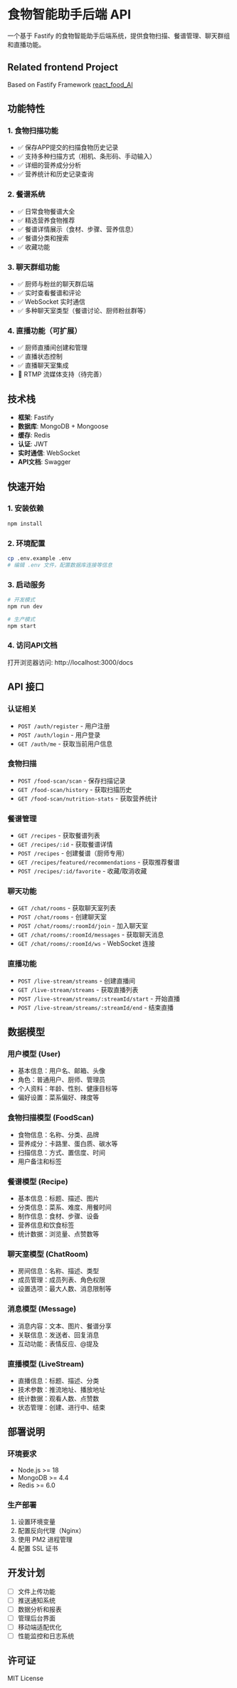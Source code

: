 # 食物智能助手后端 API

一个基于 Fastify 的食物智能助手后端系统，提供食物扫描、餐谱管理、聊天群组和直播功能。

## Related frontend Project
Based on Fastify Framework [react_food_AI](https://github.com/BlackYHawk/react_food_AI)

## 功能特性

### 1. 食物扫描功能
- ✅ 保存APP提交的扫描食物历史记录
- ✅ 支持多种扫描方式（相机、条形码、手动输入）
- ✅ 详细的营养成分分析
- ✅ 营养统计和历史记录查询

### 2. 餐谱系统
- ✅ 日常食物餐谱大全
- ✅ 精选营养食物推荐
- ✅ 餐谱详情展示（食材、步骤、营养信息）
- ✅ 餐谱分类和搜索
- ✅ 收藏功能

### 3. 聊天群组功能
- ✅ 厨师与粉丝的聊天群后端
- ✅ 实时查看餐谱和评论
- ✅ WebSocket 实时通信
- ✅ 多种聊天室类型（餐谱讨论、厨师粉丝群等）

### 4. 直播功能（可扩展）
- ✅ 厨师直播间创建和管理
- ✅ 直播状态控制
- ✅ 直播聊天室集成
- 🔄 RTMP 流媒体支持（待完善）

## 技术栈

- **框架**: Fastify
- **数据库**: MongoDB + Mongoose
- **缓存**: Redis
- **认证**: JWT
- **实时通信**: WebSocket
- **API文档**: Swagger

## 快速开始

### 1. 安装依赖
```bash
npm install
```

### 2. 环境配置
```bash
cp .env.example .env
# 编辑 .env 文件，配置数据库连接等信息
```

### 3. 启动服务
```bash
# 开发模式
npm run dev

# 生产模式
npm start
```

### 4. 访问API文档
打开浏览器访问: http://localhost:3000/docs

## API 接口

### 认证相关
- `POST /auth/register` - 用户注册
- `POST /auth/login` - 用户登录
- `GET /auth/me` - 获取当前用户信息

### 食物扫描
- `POST /food-scan/scan` - 保存扫描记录
- `GET /food-scan/history` - 获取扫描历史
- `GET /food-scan/nutrition-stats` - 获取营养统计

### 餐谱管理
- `GET /recipes` - 获取餐谱列表
- `GET /recipes/:id` - 获取餐谱详情
- `POST /recipes` - 创建餐谱（厨师专用）
- `GET /recipes/featured/recommendations` - 获取推荐餐谱
- `POST /recipes/:id/favorite` - 收藏/取消收藏

### 聊天功能
- `GET /chat/rooms` - 获取聊天室列表
- `POST /chat/rooms` - 创建聊天室
- `POST /chat/rooms/:roomId/join` - 加入聊天室
- `GET /chat/rooms/:roomId/messages` - 获取聊天消息
- `GET /chat/rooms/:roomId/ws` - WebSocket 连接

### 直播功能
- `POST /live-stream/streams` - 创建直播间
- `GET /live-stream/streams` - 获取直播列表
- `POST /live-stream/streams/:streamId/start` - 开始直播
- `POST /live-stream/streams/:streamId/end` - 结束直播

## 数据模型

### 用户模型 (User)
- 基本信息：用户名、邮箱、头像
- 角色：普通用户、厨师、管理员
- 个人资料：年龄、性别、健康目标等
- 偏好设置：菜系偏好、辣度等

### 食物扫描模型 (FoodScan)
- 食物信息：名称、分类、品牌
- 营养成分：卡路里、蛋白质、碳水等
- 扫描信息：方式、置信度、时间
- 用户备注和标签

### 餐谱模型 (Recipe)
- 基本信息：标题、描述、图片
- 分类信息：菜系、难度、用餐时间
- 制作信息：食材、步骤、设备
- 营养信息和饮食标签
- 统计数据：浏览量、点赞数等

### 聊天室模型 (ChatRoom)
- 房间信息：名称、描述、类型
- 成员管理：成员列表、角色权限
- 设置选项：最大人数、消息限制等

### 消息模型 (Message)
- 消息内容：文本、图片、餐谱分享
- 关联信息：发送者、回复消息
- 互动功能：表情反应、@提及

### 直播模型 (LiveStream)
- 直播信息：标题、描述、分类
- 技术参数：推流地址、播放地址
- 统计数据：观看人数、点赞数
- 状态管理：创建、进行中、结束

## 部署说明

### 环境要求
- Node.js >= 18
- MongoDB >= 4.4
- Redis >= 6.0

### 生产部署
1. 设置环境变量
2. 配置反向代理（Nginx）
3. 使用 PM2 进程管理
4. 配置 SSL 证书

## 开发计划

- [ ] 文件上传功能
- [ ] 推送通知系统
- [ ] 数据分析和报表
- [ ] 管理后台界面
- [ ] 移动端适配优化
- [ ] 性能监控和日志系统

## 许可证

MIT License